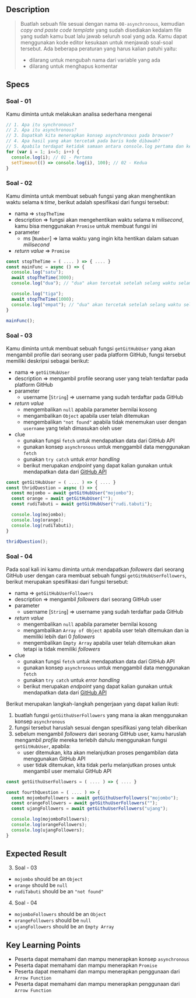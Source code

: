 ## Description
> Buatlah sebuah file sesuai dengan nama `08-asynchronous`, kemudian *copy and paste code template* yang sudah disediakan kedalam file yang sudah kamu buat lalu jawab seluruh soal yang ada. Kamu dapat menggunakan kode editor kesukaan untuk menjawab soal-soal tersebut. Ada beberapa peraturan yang harus kalian patuhi yaitu:
> - dilarang untuk mengubah nama dari variable yang ada
> - dilarang untuk menghapus komentar


## Specs

### Soal - 01
Kamu diminta untuk melakukan analisa sederhana mengenai
```Javascript
// 1. Apa itu synchronous?
// 2. Apa itu asynchronous?
// 3. Dapatkah kita menerapkan konsep asynchronous pada browser?
// 4. Apa hasil yang akan tercetak pada baris kode dibawah?
// 5. Apabila terdapat ketidak samaan antara console.log pertama dan kedua, bisakah kalian memberikan penjelasan mengapa hal tersebut bisa terjadi
for (var i = 1; i<=5; i++) {
  console.log(i); // 01 - Pertama
  setTimeout(() => console.log(i), 100); // 02 - Kedua
}
```

### Soal - 02
Kamu diminta untuk membuat sebuah fungsi yang akan menghentikan waktu selama `N` *time*, berikut adalah spesifikasi dari fungsi tersebut:
- nama => `stopTheTime`
- description => fungsi akan mengehentikan waktu selama `N` *milisecond*, kamu bisa menggunakan `Promise` untuk membuat fungsi ini
- parameter
  - ms [`Number`] => lama waktu yang ingin kita hentikan dalam satuan *milisecond*
- *return value* => `Promise`

```Javascript
const stopTheTime = ( .... ) => { .... }
const mainFunc = async () => {
  console.log("satu");
  await stopTheTime(3000);
  console.log("dua"); // "dua" akan tercetak setelah selang waktu selama 3000 ms atau 3 detik

  console.log("tiga");
  await stopTheTime(1000);
  console.log("empat"); // "dua" akan tercetak setelah selang waktu selama 1000 ms atau 1 detik
}

mainFunc();
```


### Soal - 03
Kamu diminta untuk membuat sebuah fungsi `getGitHubUser` yang akan mengambil profile dari seorang user pada platform GitHub, fungsi tersebut memiliki deskripsi sebagai berikut:
- nama => `getGitHubUser`
- description => mengambil profile seorang user yang telah terdaftar pada platform GitHub
- parameter
  - username [`String`] => username yang sudah terdaftar pada GitHub
- *return value*
  - mengembalikan `null` apabila parameter bernilai kosong
  - mengambalikan `Object` apabila user telah ditemukan
  - mengembalikan `"not found"` apabila tidak menemukan user dengan `username` yang telah dimasukan oleh user
- clue
  - gunakan fungsi `fetch` untuk mendapatkan data dari GitHub API
  - gunakan konsep `asynchronous` untuk menggambil data menggunakan `fetch`
  - gunakan `try catch` untuk *error handling*
  - berikut merupakan *endpoint* yang dapat kalian gunakan untuk mendapatkan data dari [GitHub API](https://docs.github.com/en/rest/reference/users#get-a-user)

```Javascript
const getGitHubUser = ( .... ) => { .... }
const thridQuestion = async () => {
  const mojombo = await getGitHubUser("mojombo");
  const orange = await getGitHubUser("");
  const rudiTabuti = await getGitHubUser("rudi.tabuti");

  console.log(mojombo);
  console.log(orange);
  console.log(rudiTabuti);
}

thridQuestion();
```

### Soal - 04
Pada soal kali ini kamu diminta untuk mendapatkan *followers* dari seorang GitHub user dengan cara membuat sebuah fungsi  `getGitHubUserFollowers`, berikut merupakan spesifikasi dari fungsi tersebut:
- nama => `getGitHubUserFollowers`
- description => mengambil *followers* dari seorang GitHub user
- parameter
  - username [`String`] => username yang sudah terdaftar pada GitHub
- *return value*
  - mengembalikan `null` apabila parameter bernilai kosong
  - mengambalikan `Array of Object` apabila user telah ditemukan dan ia memiliki lebih dari 0 *followers*
  - mengembalikan `Empty Array` apabila user telah ditemukan akan tetapi ia tidak memiliki *followers*
- clue
  - gunakan fungsi `fetch` untuk mendapatkan data dari GitHub API
  - gunakan konsep `asynchronous` untuk menggambil data menggunakan `fetch`
  - gunakan `try catch` untuk *error handling*
  - berikut merupakan *endpoint* yang dapat kalian gunakan untuk mendapatkan data dari [GitHub API](https://docs.github.com/en/rest/reference/users#list-followers-of-a-user)

Berikut merupakan langkah-langkah pengerjaan yang dapat kalian ikuti:
1. buatlah fungsi `getGithuUserFollowers` yang mana ia akan menggunakan konsep `asynchronous`
2. fungsi tersebut haruslah sesuai dengan spesifikasi yang telah diberikan
3. sebelum mengambil *followers* dari seorang GitHub user, kamu haruslah mengambil *profile* mereka terlebih dahulu menggunakan fungsi `getGitHubUser`, apabila:
   - user ditemukan, kita akan melanjutkan proses pengambilan data menggunakan GitHub API
   - user tidak ditemukan, kita tidak perlu melanjutkan proses untuk mengambil user memalui GitHub API

```Javascript
const getGithuUserFollowers = ( .... ) => { .... }

const fourthQuestion = ( .... ) => {
  const mojomboFollowers = await getGithuUserFollowers("mojombo");
  const orangeFollowers = await getGithuUserFollowers("");
  const ujangFollowers = await getGithuUserFollowers("ujang");

  console.log(mojomboFollowers);
  console.log(orangeFollowers);
  console.log(ujangFollowers);
}
```


## Expected Result
3. Soal - 03
  - `mojombo` should be an `Object`
  - `orange` should be `null`
  - `rudiTabuti` should be an `"not found"`
4. Soal - 04
  - `mojomboFollowers` should be an `Object`
  - `orangeFollowers` should be `null`
  - `ujangFollowers` should be an `Empty Array`


## Key Learning Points
- Peserta dapat memahami dan mampu menerapkan konsep `asynchronous`
- Peserta dapat memahami dan mampu menerapkan `Promise`
- Peserta dapat memahami dan mampu menerapkan penggunaan dari `Arrow Function`
- Peserta dapat memahami dan mampu menerapkan penggunaan dari `Arrow Function`